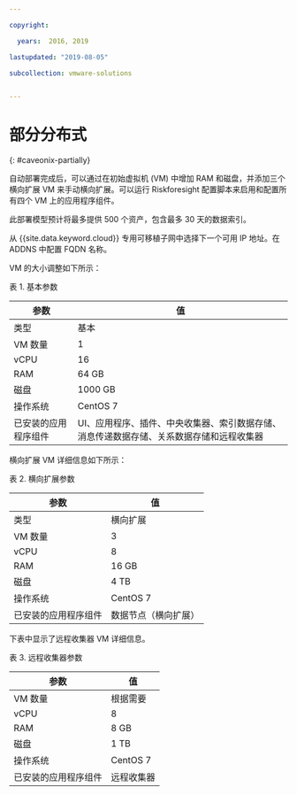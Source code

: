 ```yaml
---

copyright:

  years:  2016, 2019

lastupdated: "2019-08-05"

subcollection: vmware-solutions


---
```


# 部分分布式
{: #caveonix-partially}

自动部署完成后，可以通过在初始虚拟机 (VM) 中增加 RAM 和磁盘，并添加三个横向扩展 VM 来手动横向扩展。可以运行 Riskforesight 配置脚本来启用和配置所有四个 VM 上的应用程序组件。

此部署模型预计将最多提供 500 个资产，包含最多 30 天的数据索引。

从 {{site.data.keyword.cloud}} 专用可移植子网中选择下一个可用 IP 地址。在 ADDNS 中配置 FQDN 名称。

VM 的大小调整如下所示：

表 1. 基本参数

|参数|值|
|---|---|
|类型|基本|
|VM 数量|1|
|vCPU|16|
|RAM|64 GB|
|磁盘|1000 GB|
|操作系统|CentOS 7|
|已安装的应用程序组件|UI、应用程序、插件、中央收集器、索引数据存储、消息传递数据存储、关系数据存储和远程收集器|

横向扩展 VM 详细信息如下所示：

表 2. 横向扩展参数

|参数|值|
|---|---|
|类型|横向扩展|
|VM 数量|3|
|vCPU|8|
|RAM|16 GB|
|磁盘|4 TB|
|操作系统|CentOS 7|
|已安装的应用程序组件|数据节点（横向扩展）|

下表中显示了远程收集器 VM 详细信息。

表 3. 远程收集器参数

|参数|值|
|---|---|
|VM 数量|根据需要|
|vCPU|8|
|RAM|8 GB|
|磁盘|1 TB|
|操作系统|CentOS 7|
|已安装的应用程序组件|远程收集器|
